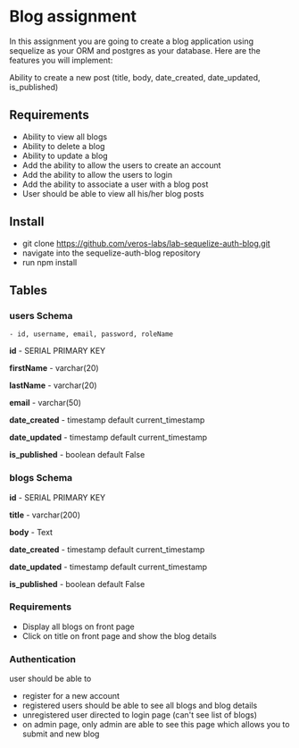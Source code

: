 # Blog assignment

In this assignment you are going to create a blog application using sequelize as your ORM and postgres as your database. Here are the features you will implement:

Ability to create a new post (title, body, date_created, date_updated, is_published)

## Requirements 
- Ability to view all blogs 
- Ability to delete a blog 
- Ability to update a blog 
- Add the ability to allow the users to create an account
- Add the ability to allow the users to login
- Add the ability to associate a user with a blog post
- User should be able to view all his/her blog posts

## Install
- git clone https://github.com/veros-labs/lab-sequelize-auth-blog.git 
- navigate into the sequelize-auth-blog repository
- run npm install

## Tables

### users Schema
    - id, username, email, password, roleName
**id** - SERIAL PRIMARY KEY

**firstName** - varchar(20) 

**lastName** - varchar(20) 

**email** - varchar(50) 

**date_created** - timestamp default current_timestamp 

**date_updated** - timestamp default current_timestamp 

**is_published** - boolean default False 

### blogs Schema
**id** - SERIAL PRIMARY KEY

**title** - varchar(200) 

**body** - Text 

**date_created** - timestamp default current_timestamp 

**date_updated** - timestamp default current_timestamp 

**is_published** - boolean default False 


### Requirements
- Display all blogs on front page 
- Click on title on front page and show the blog details


### Authentication
user should be able to
- register for a new account 
- registered users should be able to see all blogs and blog details 
- unregistered user directed to login page (can't see list of blogs)
- on admin page, only admin are able to see this page which allows you to submit and new blog




    
